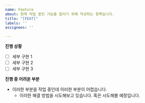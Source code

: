 ```yaml
---
name: Feature
about: 현재 작업 중인 기능을 알리기 위해 작성하는 항목입니다.
title: "[FEAT]"
labels: ''
assignees: ''

---
```


**진행 상황**
- [ ] 세부 구현 1
- [ ] 세부 구현 2
- [ ] 세부 구현 3

**진행 중 어려운 부분**
- 이러한 부분을 작업 중인데 이러한 부분이 어렵습니다.
  - 이러한 해결 방법을 시도해보고 있습니다. 혹은 시도해볼 예정입니다.
